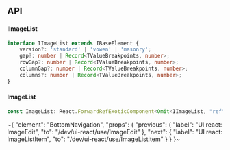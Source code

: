 

## API

#### IImageList

```ts
interface IImageList extends IBaseElement {
    version?: 'standard' | 'vowen' | 'masonry';
    gap?: number | Record<TValueBreakpoints, number>;
    rowGap?: number | Record<TValueBreakpoints, number>;
    columnGap?: number | Record<TValueBreakpoints, number>;
    columns?: number | Record<TValueBreakpoints, number>;
}
```

#### ImageList

```ts
const ImageList: React.ForwardRefExoticComponent<Omit<IImageList, "ref"> & React.RefAttributes<unknown>>;
```


~{
  "element": "BottomNavigation",
  "props": {
    "previous": {
      "label": "UI react: ImageEdit",
      "to": "/dev/ui-react/use/ImageEdit"
    },
    "next": {
      "label": "UI react: ImageListItem",
      "to": "/dev/ui-react/use/ImageListItem"
    }
  }
}~
